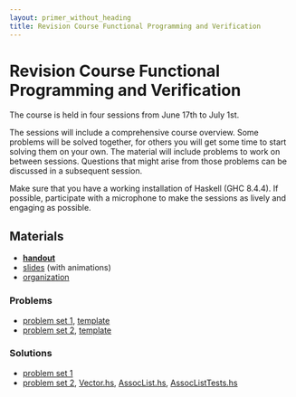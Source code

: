 ```yaml
---
layout: primer_without_heading
title: Revision Course Functional Programming and Verification
---
```


# Revision Course Functional Programming and Verification

The course is held in four sessions from June 17th to July 1st.

The sessions will include a comprehensive course overview. Some problems will be
solved together, for others you will get some time to start solving them on your
own. The material will include problems to work on between sessions. Questions
that might arise from those problems can be discussed in a subsequent session.

Make sure that you have a working installation of Haskell (GHC 8.4.4). If
possible, participate with a microphone to make the sessions as lively and
engaging as possible.

## Materials

* [**handout**](https://jonhue.github.io/teaching-fpv-rev/handout.pdf)
* [slides](https://jonhue.github.io/teaching-fpv-rev/slides.pdf) (with animations)
* [organization](https://jonhue.github.io/teaching-fpv-rev/organization.pdf)

### Problems

* [problem set 1](https://jonhue.github.io/teaching-fpv-rev/problem_set_1.pdf), [template](https://raw.githubusercontent.com/jonhue/teaching-fpv-rev/sources/templates/problem_set_1.hs)
* [problem set 2](https://jonhue.github.io/teaching-fpv-rev/problem_set_2.pdf), [template](https://raw.githubusercontent.com/jonhue/teaching-fpv-rev/sources/templates/problem_set_2.hs)

### Solutions

* [problem set 1](https://raw.githubusercontent.com/jonhue/teaching-fpv-rev/sources/solutions/problem_set_1.hs)
* [problem set 2](https://raw.githubusercontent.com/jonhue/teaching-fpv-rev/sources/solutions/problem_set_2.hs), [Vector.hs](https://raw.githubusercontent.com/jonhue/teaching-fpv-rev/sources/solutions/Vector.hs), [AssocList.hs](https://raw.githubusercontent.com/jonhue/teaching-fpv-rev/sources/solutions/AssocList.hs), [AssocListTests.hs](https://raw.githubusercontent.com/jonhue/teaching-fpv-rev/sources/solutions/AssocListTests.hs)
